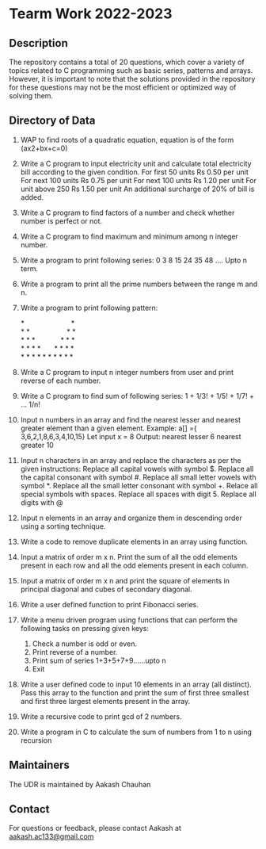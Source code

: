 # Tearm Work 2022-2023

## Description

The repository contains a total of 20 questions, which cover a variety of topics related to C programming such as basic series, patterns and arrays. However, it is important to note that the solutions provided in the repository for these questions may not be the most efficient or optimized way of solving them.

## Directory of Data

1. WAP to find roots of a quadratic equation, equation is of the form (ax2+bx+c=0)
2. Write a C program to input electricity unit and calculate total electricity bill according to the given condition.
    For first 50 units Rs 0.50 per unit
    For next 100 units Rs 0.75 per unit
    For next 100 units Rs 1.20 per unit
    For unit above 250 Rs 1.50 per unit
    An additional surcharge of 20% of bill is added.
3. Write a C program to find factors of a number and check whether number is perfect or not.
4. Write a C program to find maximum and minimum among n integer number.
5. Write a program to print following series: 0 3 8 15 24 35 48 …. Upto n term.
6. Write a program to print all the prime numbers between the range m and n.
7. Write a program to print following pattern:

    \*&nbsp;&nbsp;&nbsp;&nbsp;&nbsp;&nbsp;&nbsp;&nbsp;&nbsp;&nbsp;&nbsp;&nbsp;&nbsp;&nbsp;&nbsp;&nbsp;&nbsp;&nbsp;&nbsp;&nbsp;&nbsp;&nbsp;&nbsp;&nbsp;\*  
    \* \*&nbsp;&nbsp;&nbsp;&nbsp;&nbsp;&nbsp;&nbsp;&nbsp;&nbsp;&nbsp;&nbsp;&nbsp;&nbsp;&nbsp;&nbsp;&nbsp;&nbsp;&nbsp; \* \*  
    \* \* \*&nbsp;&nbsp;&nbsp;&nbsp;&nbsp;&nbsp;&nbsp;&nbsp;&nbsp;&nbsp;&nbsp;&nbsp; \* \* \*  
    \* \* \* \*&nbsp;&nbsp;&nbsp;&nbsp;&nbsp;&nbsp;&nbsp;\* \* \* \*  
    \* \* \* \* \* \* \* \* \* \*  
8. Write a C program to input n integer numbers from user and print reverse of each number.
9. Write a C program to find sum of following series:
    1 + 1/3! + 1/5! + 1/7! + … 1/n!
10. Input n numbers in an array and find the nearest lesser and nearest greater element than a given element.
    Example: a[] ={ 3,6,2,1,8,6,3,4,10,15}
    Let input x = 8
    Output: nearest lesser 6 nearest greater 10
11. Input n characters in an array and replace the characters as per the given instructions:
    Replace all capital vowels with symbol $.
    Replace all the capital consonant with symbol #.
    Replace all small letter vowels with symbol *.
    Replace all the small letter consonant with symbol +.
    Relace all special symbols with spaces.
    Replace all spaces with digit 5.
    Replace all digits with @
12. Input n elements in an array and organize them in descending order using a sorting technique.
13. Write a code to remove duplicate elements in an array using function.
14. Input a matrix of order m x n. Print the sum of all the odd elements present in each row and all the odd elements present in each column.
15. Input a matrix of order m x n and print the square of elements in principal diagonal and cubes of secondary diagonal.
16. Write a user defined function to print Fibonacci series.
17. Write a menu driven program using functions that can perform the following tasks on pressing given keys:
    1. Check a number is odd or even.
    2. Print reverse of a number.
    3. Print sum of series 1+3+5+7+9……upto n
    4. Exit
18. Write a user defined code to input 10 elements in an array (all distinct). Pass this array to the function and print the sum of first three smallest and first three largest elements present in the array.
19. Write a recursive code to print gcd of 2 numbers.
20. Write a program in C to calculate the sum of numbers from 1 to n using recursion


## Maintainers

The UDR is maintained by Aakash Chauhan

## Contact

For questions or feedback, please contact Aakash at aakash.ac133@gmail.com

